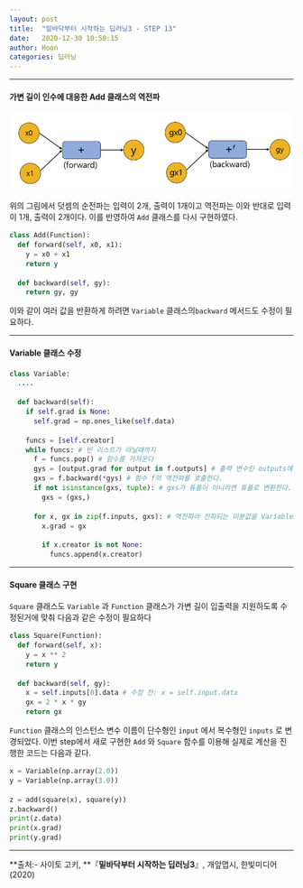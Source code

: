 ```yaml
---
layout: post
title:  "밑바닥부터 시작하는 딥러닝3 - STEP 13"
date:   2020-12-30 10:50:15
author: Hoon
categories: 딥러닝
---
```


-----

#### 가변 길이 인수에 대응한 Add 클래스의 역전파

![13-1.PNG](https://github.com/hoon-923/hoon-923.github.io/blob/main/_images/%EB%94%A5%EB%9F%AC%EB%8B%9D/%EB%B0%91%EB%B0%94%EB%8B%A5%EB%B6%80%ED%84%B0%EC%8B%9C%EC%9E%91%ED%95%98%EB%8A%94%EB%94%A5%EB%9F%AC%EB%8B%9D3/STEP_13/13-1.PNG?raw=true)



위의 그림에서 덧셈의 순전파는 입력이 2개, 출력이 1개이고 역전파는 이와 반대로 입력이 1개, 출력이 2개이다. 이를 반영하여 `Add` 클래스를 다시 구현하였다.

~~~python
class Add(Function):
  def forward(self, x0, x1):
    y = x0 + x1
    return y
  
  def backward(self, gy):
    return gy, gy
~~~

이와 같이 여러 값을 반환하게 하려면 `Variable` 클래스의`backward` 메서드도 수정이 필요하다.

-------

#### Variable 클래스 수정

~~~python
class Variable:
  ....

  def backward(self):
    if self.grad is None:
      self.grad = np.ones_like(self.data)
      
    funcs = [self.creator]
    while funcs: # 빈 리스트가 아닐때까지
      f = funcs.pop() # 함수를 가져온다
      gys = [output.grad for output in f.outputs] # 출력 변수인 outputs에 담겨 있는 미분값들을 리스트에 담는다.
      gxs = f.backward(*gys) # 함수 f의 역전파를 호출한다.
      if not isinstance(gxs, tuple): # gxs가 튜플이 아니라면 튜플로 변환한다.
        gxs = (gxs,)
      
      for x, gx in zip(f.inputs, gxs): # 역전파라 전파되는 미분값을 Variable의 인스턴스 변수 grad에 저장한다.
        x.grad = gx

        if x.creator is not None:
          funcs.append(x.creator)
~~~

-----

#### Square 클래스 구현

`Square` 클래스도 `Variable` 과 `Function` 클래스가 가변 길이 입출력을 지원하도록 수정된거에 맞춰 다음과 같은 수정이 필요하다

~~~python
class Square(Function):
  def forward(self, x):
    y = x ** 2
    return y
  
  def backward(self, gy):
    x = self.inputs[0].data # 수정 전: x = self.input.data
    gx = 2 * x * gy
    return gx
~~~

`Function` 클래스의 인스턴스 변수 이름이 단수형인 `input` 에서 복수형인 `inputs` 로 변경되었다. 이번 step에서 새로 구현한 `Add` 와 `Square` 함수를 이용해 실제로 계산을 진행한 코드는 다음과 같다.

~~~python
x = Variable(np.array(2.0))
y = Variable(np.array(3.0))

z = add(square(x), square(y))
z.backward()
print(z.data)
print(x.grad)
print(y.grad)
~~~

------

**출처:\- 사이토 고키, **『**밑바닥부터 시작하는 딥러닝3**』, 개앞맵시, 한빛미디어(2020)

